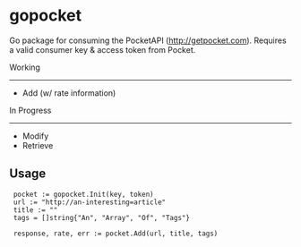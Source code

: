 gopocket
=============

Go package for consuming the PocketAPI (http://getpocket.com).  Requires a valid consumer key & access token from Pocket.

Working
_______
* Add (w/ rate information)

In Progress
_______
* Modify
* Retrieve

Usage
-------
     pocket := gopocket.Init(key, token)
     url := "http://an-interesting=article"
     title := ""
     tags = []string{"An", "Array", "Of", "Tags"}

     response, rate, err := pocket.Add(url, title, tags)